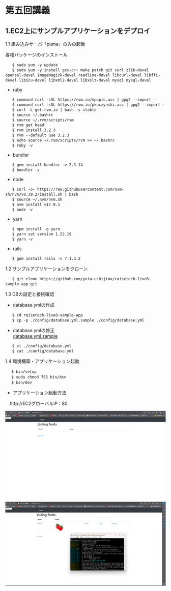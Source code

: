 # 第五回講義  
## 1.EC2上にサンプルアプリケーションをデプロイ 
1.1 組み込みサーバ「puma」のみの起動 

各種パッケージのインストール  

```bash:title 
   $ sudo yum -y update
   $ sudo yum -y install gcc-c++ make patch git curl zlib-devel openssl-devel ImageMagick-devel readline-devel libcurl-devel libffi-devel libicu-devel libxml2-devel libxslt-devel mysql mysql-devel
```
- ruby  
```bash:title
   $ command curl -sSL https://rvm.io/mpapis.asc | gpg2 --import -
   $ command curl -sSL https://rvm.io/pkuczynski.asc | gpg2 --import -
   $ curl -L get.rvm.io | bash -s stable
   $ source ~/.bashrc
   $ source ~/.rvm/scripts/rvm
   $ rvm get head
   $ rvm install 3.2.3
   $ rvm --default use 3.2.3
   $ echo source ~/.rvm/scripts/rvm >> ~/.bashrc
   $ ruby -v
```
- bundler  
```bash:title
   $ gem install bundler -v 2.3.14
   $ bundler -v
```
- node  
```bash:title
   $ curl -o- https://raw.githubusercontent.com/nvm-sh/nvm/v0.39.2/install.sh | bash
   $ source ~/.nvm/nvm.sh
   $ nvm install v17.9.1
   $ node -v
```
- yarn
```bash:title
   $ npm install -g yarn
   $ yarn set version 1.22.19
   $ yarn -v
```
- rails  
```bash:title
   $ gem install rails -v 7.1.3.2
```
1.2 サンプルアプリケーションをクローン
```bash:title
   $ git clone https://github.com/yuta-ushijima/raisetech-live8-sample-app.git
```
1.3 DBの設定と接続確認

- database.ymlの作成  
```bash:title
   $ cd raisetech-live8-sample-app
   $ cp -p ./config/database.yml.sample ./config/database.yml
```
- database.ymlの修正  
[database.yml.sample](img5/step1/database.yml)
```bash:title
   $ vi ./config/database.yml
   $ cat ./config/database.yml
```
1.4 環境構築・アプリケーション起動
```bash:title
 　$ bin/setup
 　$ sudo chmod 755 bin/dev
 　$ bin/dev
```
- アプリケーション起動方法  

　http://EC2グローバルIP：80

![kumikomi](../img5/step1/kumikomikidou.png)

![kumikomi2](../img5/step1/kumikomiseikou.png)


